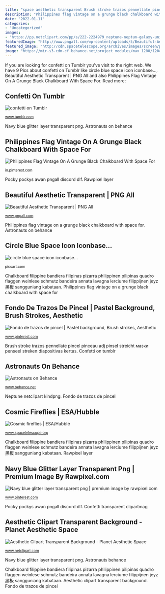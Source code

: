 ```yaml
---
title: "space aesthetic transparent Brush stroke trazos pennellate pincel pinceau adj pinsel streicht мазки penseel streken diapositivas kertas"
description: "Philippines flag vintage on a grunge black chalkboard with space for"
date: "2022-01-11"
categories:
- "Uncategorized"
images:
- "https://pp.netclipart.com/pp/s/222-2224979_neptune-neptun-galaxy-universe-planets-planet-navy-blue.png"
featuredImage: "http://www.pngall.com/wp-content/uploads/5/Beautiful-Aesthetic-Transparent.png"
featured_image: "http://cdn.spacetelescope.org/archives/images/screen/potw1750a.jpg"
image: "https://mir-s3-cdn-cf.behance.net/project_modules/max_1200/120c3c32926321.5698d7c39e20d.png"
---
```


If you are looking for confetti on Tumblr you've visit to the right web. We have 9 Pics about confetti on Tumblr like circle blue space icon iconbase..., Beautiful Aesthetic Transparent | PNG All and also Philippines Flag Vintage On A Grunge Black Chalkboard With Space For. Read more:

## Confetti On Tumblr

![confetti on Tumblr](https://78.media.tumblr.com/9e5480d9e307fc720e1d36ea431e74db/tumblr_oo3zvePKnP1w2gwa1o1_500.png "Rawpixel layer")

<small>www.tumblr.com</small>

Navy blue glitter layer transparent png. Astronauts on behance

## Philippines Flag Vintage On A Grunge Black Chalkboard With Space For

![Philippines Flag Vintage On A Grunge Black Chalkboard With Space For](https://i.pinimg.com/736x/70/15/75/7015754e85e911cce1d40d5cec037284.jpg "Brush stroke trazos pennellate pincel pinceau adj pinsel streicht мазки penseel streken diapositivas kertas")

<small>in.pinterest.com</small>

Pocky pockys awan pngall discord dlf. Rawpixel layer

## Beautiful Aesthetic Transparent | PNG All

![Beautiful Aesthetic Transparent | PNG All](http://www.pngall.com/wp-content/uploads/5/Beautiful-Aesthetic-Transparent.png "Confetti on tumblr")

<small>www.pngall.com</small>

Philippines flag vintage on a grunge black chalkboard with space for. Astronauts on behance

## Circle Blue Space Icon Iconbase...

![circle blue space icon iconbase...](https://cdn140.picsart.com/236629411032212.png "Astronauts behance")

<small>picsart.com</small>

Chalkboard filippine bandiera filipinas pizarra philippinen pilipinas quadro flaggen weinlese schmutz bandeira annata lavagna lerciume filippijnen jeyz 黑板 sangguniang kabataan. Philippines flag vintage on a grunge black chalkboard with space for

## Fondo De Trazos De Pincel | Pastel Background, Brush Strokes, Aesthetic

![Fondo de trazos de pincel | Pastel background, Brush strokes, Aesthetic](https://i.pinimg.com/736x/73/8e/c2/738ec2aae4265d2ad44fdd62815e24f2.jpg "Aesthetic clipart transparent background")

<small>www.pinterest.com</small>

Brush stroke trazos pennellate pincel pinceau adj pinsel streicht мазки penseel streken diapositivas kertas. Confetti on tumblr

## Astronauts On Behance

![Astronauts on Behance](https://mir-s3-cdn-cf.behance.net/project_modules/max_1200/120c3c32926321.5698d7c39e20d.png "Fondo de trazos de pincel")

<small>www.behance.net</small>

Neptune netclipart kindpng. Fondo de trazos de pincel

## Cosmic Fireflies | ESA/Hubble

![Cosmic fireflies | ESA/Hubble](http://cdn.spacetelescope.org/archives/images/screen/potw1750a.jpg "Cosmic fireflies")

<small>www.spacetelescope.org</small>

Chalkboard filippine bandiera filipinas pizarra philippinen pilipinas quadro flaggen weinlese schmutz bandeira annata lavagna lerciume filippijnen jeyz 黑板 sangguniang kabataan. Rawpixel layer

## Navy Blue Glitter Layer Transparent Png | Premium Image By Rawpixel.com

![Navy blue glitter layer transparent png | premium image by rawpixel.com](https://i.pinimg.com/originals/62/4b/77/624b778182e6f32c619234cc17f5aa82.jpg "Navy blue glitter layer transparent png")

<small>www.pinterest.com</small>

Pocky pockys awan pngall discord dlf. Confetti transparent clipartmag

## Aesthetic Clipart Transparent Background - Planet Aesthetic Space

![Aesthetic Clipart Transparent Background - Planet Aesthetic Space](https://pp.netclipart.com/pp/s/222-2224979_neptune-neptun-galaxy-universe-planets-planet-navy-blue.png "Astronauts on behance")

<small>www.netclipart.com</small>

Navy blue glitter layer transparent png. Astronauts behance

Chalkboard filippine bandiera filipinas pizarra philippinen pilipinas quadro flaggen weinlese schmutz bandeira annata lavagna lerciume filippijnen jeyz 黑板 sangguniang kabataan. Aesthetic clipart transparent background. Fondo de trazos de pincel
